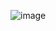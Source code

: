 ![image](https://user-images.githubusercontent.com/91023374/196934927-33b36bfc-27f9-4e7c-b0b5-e8cfe32bdda8.png)
